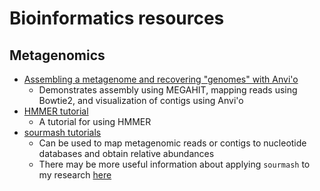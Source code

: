# Bioinformatics resources

## Metagenomics

* [Assembling a metagenome and recovering "genomes" with Anvi'o](https://astrobiomike.github.io/genomics/metagen_anvio#what-is-a-co-assembly)
  - Demonstrates assembly using MEGAHIT, mapping reads using Bowtie2, and visualization of contigs using Anvi'o
* [HMMER tutorial](https://bi.snu.ac.kr/Courses/bio02/HMMER_tutorial.pdf)
  - A tutorial for using HMMER
* [sourmash tutorials](https://sourmash.readthedocs.io/en/latest/index.html#)
  - Can be used to map metagenomic reads or contigs to nucleotide databases and obtain relative abundances
  - There may be more useful information about applying `sourmash` to my research [here](https://osf.io/w7m2d/)
